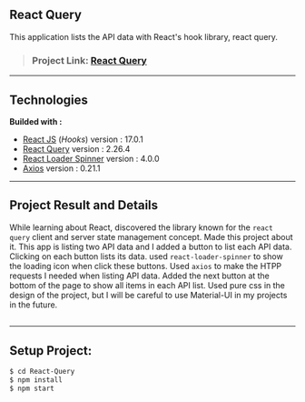## React Query

This application lists the API data with React's hook library, react query.

> ### Project Link: [React Query](https://relaxed-franklin-2cf855.netlify.app)

---

## Technologies

**Builded with :**

- [React JS](https://reactjs.org/docs/create-a-new-react-app.html) (_Hooks_) version : 17.0.1
- [React Query](https://react-query.tanstack.com/installation) version : 2.26.4
- [React Loader Spinner](https://www.npmjs.com/package/react-loader-spinner) version : 4.0.0
- [Axios](https://www.npmjs.com/package/axios) version : 0.21.1

---

## Project Result and Details

While learning about React, discovered the library known for the `react query` client and server state management concept. Made this project about it. This app is listing two API data and I added a button to list each API data. Clicking on each button lists its data.
used `react-loader-spinner` to show the loading icon when click these buttons. Used `axios` to make the HTPP requests I needed when listing API data. Added the next button at the bottom of the page to show all items in each API list. Used pure css in the design of the project, but I will be careful to use Material-UI in my projects in the future.

##

---

## Setup Project:

```sh
$ cd React-Query
$ npm install
$ npm start
```
